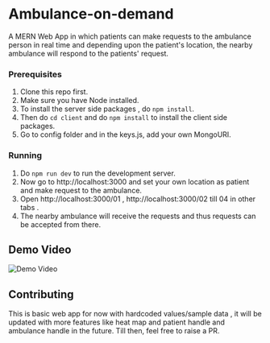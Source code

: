 # Ambulance-on-demand
A MERN Web App in which patients can make requests to the ambulance person in real time and depending upon the patient's location, the nearby ambulance will respond to the patients' request.

### Prerequisites
1) Clone this repo first.
2) Make sure you have Node installed.
3) To install the server side packages , do ``` npm install ```.
4) Then do ``` cd client ``` and do ``` npm install ``` to install the client side packages.
5) Go to config folder and in the keys.js, add your own MongoURI.

### Running

1) Do ``` npm run dev ``` to run the development server.
2) Now go to http://localhost:3000 and set your own location as patient and make request to the ambulance.
3) Open http://localhost:3000/01 , http://localhost:3000/02 till 04 in other tabs .
4) The nearby ambulance will receive the requests and thus requests can be accepted from there.

## Demo Video

![Demo Video](demo/ambulance.gif)

## Contributing

This is basic web app for now with hardcoded values/sample data , it will be updated with more features like heat map and patient handle and ambulance handle in the future.
Till then, feel free to raise a PR.
